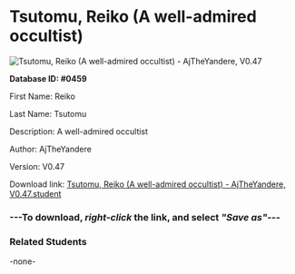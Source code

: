 # Tsutomu, Reiko (A well-admired occultist)

<img src="Files/Tsutomu, Reiko (A well-admired occultist).png" title="Tsutomu, Reiko (A well-admired occultist) - AjTheYandere, V0.47">

**Database ID: #0459**

First Name: Reiko

Last Name: Tsutomu

Description: A well-admired occultist

Author: AjTheYandere

Version: V0.47

Download link: <a href="https://raw.githubusercontent.com/Arbiter1223/Daigaku-Gurashi-Custom-Students/master/Files/Student Files/Tsutomu%2C%20Reiko%20(A%20well-admired%20occultist)%20-%20AjTheYandere%2C%20V0.47.student">Tsutomu, Reiko (A well-admired occultist) - AjTheYandere, V0.47.student</a>

### ---**To download, _right-click_ the link, and select _"Save as"_**---

### Related Students

-none-
